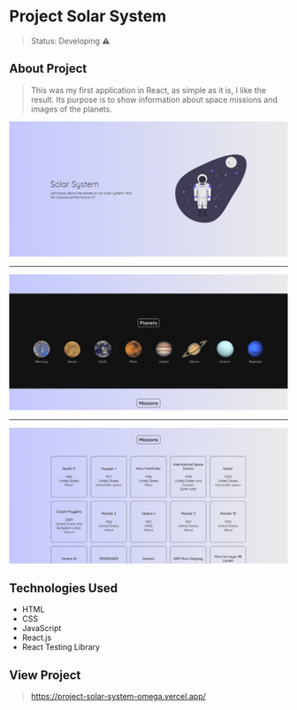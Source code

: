 <h1>Project Solar System</h1>

> Status: Developing ⚠️

## About Project

> This was my first application in React, as simple as it is, I like the result. Its purpose is to show information about space missions and images of the planets.

<img src="src/images/project/1.png" />
<hr />
<img src="src/images/project/2.png" />
<hr />
<img src="src/images/project/3.png" />

## Technologies Used

* HTML
* CSS
* JavaScript
* React.js
* React Testing Library

## View Project

> https://project-solar-system-omega.vercel.app/
